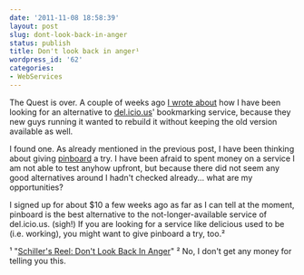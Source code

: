 ```yaml
---
date: '2011-11-08 18:58:39'
layout: post
slug: dont-look-back-in-anger
status: publish
title: Don't look back in anger¹
wordpress_id: '62'
categories:
- WebServices
---
```


The Quest is over. A couple of weeks ago [I wrote about](http://nostalgix.org/wp/2011/10/why-did-you-break-delicious/) how I have been looking for an alternative to [del.icio.us](http://delicious.com)' bookmarking service, because they new guys running it wanted to rebuild it without keeping the old version available as well.

I found one. As already mentioned in the previous post, I have been thinking about giving [pinboard](http://pinboard.in/) a try. I have been afraid to spent money on a service I am not able to test anyhow upfront, but because there did not seem any good alternatives around I hadn't checked already... what are my opportunities?

I signed up for about $10 a few weeks ago as far as I can tell at the moment, pinboard is the best alternative to the not-longer-available service of del.icio.us. (sigh!) If you are looking for a service like delicious used to be (i.e. working), you might want to give pinboard a try, too.²


¹ "[Schiller's Reel: Don't Look Back In Anger](http://snltranscripts.jt.org/77/77manger.phtml)"
² No, I don't get any money for telling you this.

